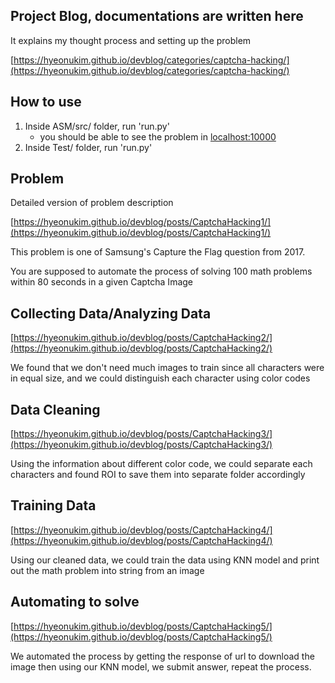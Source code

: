 
## Project Blog, documentations are written here

It explains my thought process and setting up the problem

[https://hyeonukim.github.io/devblog/categories/captcha-hacking/](https://hyeonukim.github.io/devblog/categories/captcha-hacking/)

## How to use

1. Inside ASM/src/ folder, run 'run.py'
    - you should be able to see the problem in [localhost:10000](localhost:10000)   
2. Inside Test/ folder, run 'run.py'

## Problem

Detailed version of problem description

[https://hyeonukim.github.io/devblog/posts/CaptchaHacking1/](https://hyeonukim.github.io/devblog/posts/CaptchaHacking1/)

This problem is one of Samsung's Capture the Flag question from 2017.

You are supposed to automate the process of solving 100 math problems within 80 seconds in a given Captcha Image

## Collecting Data/Analyzing Data

[https://hyeonukim.github.io/devblog/posts/CaptchaHacking2/](https://hyeonukim.github.io/devblog/posts/CaptchaHacking2/)

We found that we don't need much images to train since all characters were in equal size, and we could distinguish each character using color codes

## Data Cleaning

[https://hyeonukim.github.io/devblog/posts/CaptchaHacking3/](https://hyeonukim.github.io/devblog/posts/CaptchaHacking3/)

Using the information about different color code, we could separate each characters and found ROI to save them into separate folder accordingly

## Training Data

[https://hyeonukim.github.io/devblog/posts/CaptchaHacking4/](https://hyeonukim.github.io/devblog/posts/CaptchaHacking4/)

Using our cleaned data, we could train the data using KNN model and print out the math problem into string from an image

## Automating to solve

[https://hyeonukim.github.io/devblog/posts/CaptchaHacking5/](https://hyeonukim.github.io/devblog/posts/CaptchaHacking5/)

We automated the process by getting the response of url to download the image then using our KNN model, we submit answer, repeat the process.
